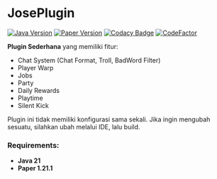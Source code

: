 # JosePlugin

[![Java Version](https://img.shields.io/badge/java-21-orange)](https://www.oracle.com/id/java/technologies/downloads/#java21)
[![Paper Version](https://img.shields.io/badge/Paper-1.21.1-blue)](https://papermc.io)
[![Codacy Badge](https://app.codacy.com/project/badge/Grade/bc3cf799ac554dca9234e2c52075d505)](https://app.codacy.com/gh/josemarcellio/JosePlugin/dashboard?utm_source=gh&utm_medium=referral&utm_content=&utm_campaign=Badge_grade)
[![CodeFactor](https://www.codefactor.io/repository/github/josemarcellio/joseplugin/badge)](https://www.codefactor.io/repository/github/josemarcellio/joseplugin)

**Plugin Sederhana** yang memiliki fitur:

- Chat System (Chat Format, Troll, BadWord Filter)
- Player Warp
- Jobs
- Party
- Daily Rewards
- Playtime
- Silent Kick

Plugin ini tidak memiliki konfigurasi sama sekali. Jika ingin mengubah sesuatu, silahkan ubah melalui IDE, lalu build.

### Requirements:

- **Java 21**
- **Paper 1.21.1**